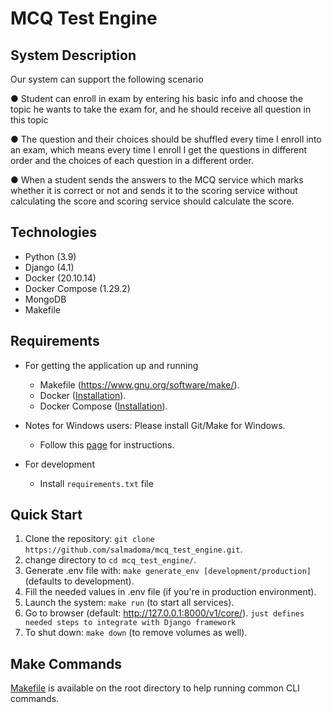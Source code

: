 # MCQ Test Engine #

## System Description ##

Our system can support the following scenario

● Student can enroll in exam by entering his basic info and choose the topic
he wants to take the exam for, and he should receive all question in this
topic

● The question and their choices should be shuffled every time I enroll into
an exam, which means every time I enroll I get the questions in different
order and the choices of each question in a different order.

● When a student sends the answers to the MCQ service which marks whether it is correct or not and sends it to the scoring service
without calculating the score and scoring service should calculate the
score.

## Technologies ##
* Python (3.9)
* Django (4.1)
* Docker (20.10.14)
* Docker Compose (1.29.2)
* MongoDB
* Makefile 

## Requirements ##
* For getting the application up and running
    * Makefile (<https://www.gnu.org/software/make/>).
    * Docker ([Installation](https://docs.docker.com/engine/installation/)).
    * Docker Compose ([Installation](https://docs.docker.com/compose/install/)).

* Notes for Windows users: Please install Git/Make for Windows.
    * Follow this [page](https://jira-dowhile.atlassian.net/wiki/spaces/TGPT/pages/389480487/Bash+Make+for+Windows#Option-3%3A-Use-Git-bash) for instructions.

* For development
    * Install `requirements.txt` file
  
## Quick Start ##
1. Clone the repository: `git clone https://github.com/salmadoma/mcq_test_engine.git`.
1. change directory to `cd mcq_test_engine/`.
1. Generate .env file with: `make generate_env [development/production]` (defaults to development).
1. Fill the needed values in .env file (if you're in production environment).
1. Launch the system: `make run` (to start all services).
1. Go to browser (default: <http://127.0.0.1:8000/v1/core/>). 
`just defines needed steps to integrate with Django framework`
1. To shut down: `make down`  (to remove volumes as well).

## Make Commands ##
[Makefile](Makefile) is available on the root directory to help running common CLI commands.

